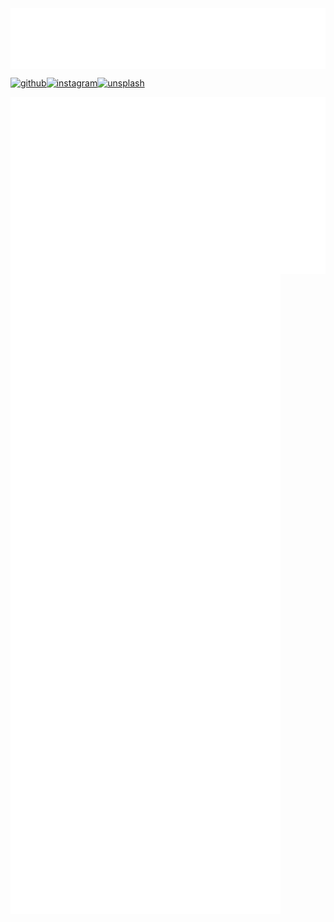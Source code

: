 <img align="center" src="/metrics.header.svg" alt="header">

[![github](https://img.shields.io/badge/github-24292F?style=for-the-badge&logo=github&logoColor=whit)](https://github.com/Kurzheck)[![instagram](https://img.shields.io/badge/Instagram-E4405F?style=for-the-badge&logo=instagram&logoColor=white)](https://www.instagram.com/krzhck)[![unsplash](https://img.shields.io/badge/Unsplash-000000?style=for-the-badge&logo=unsplash&logoColor=white)](https://unsplash.com/@kurzheck)

<img align="center" src="/metrics.base.svg" alt="base">
<img align="center" src="/metrics.plugin.svg" alt="plugin">
